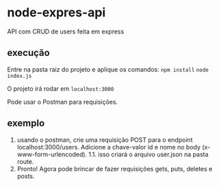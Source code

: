 # node-expres-api
API com CRUD de users feita em express


## execução
Entre na pasta raiz do projeto e aplique os comandos:
```npm install```
```node index.js```

O projeto irá rodar em ```localhost:3000```

Pode usar o Postman para requisições.

## exemplo
1. usando o postman, crie uma requisição POST para o endpoint localhost:3000/users. Adicione a chave-valor id e nome no body (x-www-form-urlencoded). 
 1.1. isso criará o arquivo user.json na pasta route.
2. Pronto! Agora pode brincar de fazer requisições gets, puts, deletes e posts.

